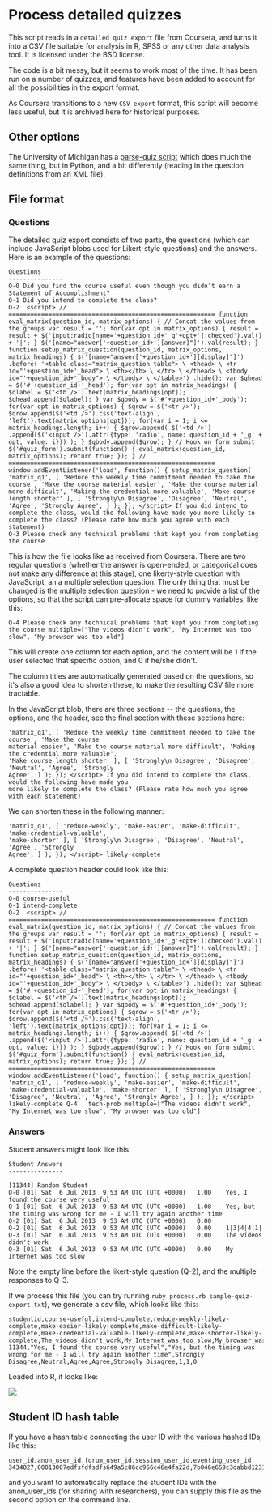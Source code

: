 # Process detailed quizzes

This script reads in a `detailed quiz export` file from Coursera, and turns it into a CSV file suitable for analysis in R, SPSS or any other data analysis tool. It is licensed under the BSD license. 

The code is a bit messy, but it seems to work most of the time. It has been run on a number of quizzes, and features have been added to account for all the possibilities in the export format. 

As Coursera transitions to a new `CSV export` format, this script will become less useful, but it is archived here for historical purposes. 

## Other options
The University of Michigan has a [parse-quiz script](https://github.com/coursera-research/parse_quiz) which does much the same thing, but in Python, and a bit differently (reading in the question definitions from an XML file).

## File format

### Questions
The detailed quiz export consists of two parts, the questions (which can include JavaScript blobs used for Likert-style questions) and the answers. Here is an example of the questions:

```
Questions
---------------
Q-0	Did you find the course useful even though you didn’t earn a Statement of Accomplishment?
Q-1	Did you intend to complete the class? 
Q-2	 <script> // ========================================================= function eval_matrix(question_id, matrix_options) { // Concat the values from the groups var result = ''; for(var opt in matrix_options) { result = result + $('input:radio[name='+question_id+'_g'+opt+']:checked').val() + '|'; } $('[name="answer['+question_id+'][answer]"]').val(result); } function setup_matrix_question(question_id, matrix_options, matrix_headings) { $('[name="answer['+question_id+'][display]"]') .before( '<table class="matrix_question table"> \ <thead> \ <tr id="'+question_id+'_head"> \ <th></th> \ </tr> \ </thead> \ <tbody id="'+question_id+'_body"> \ </tbody> \ </table>') .hide(); var $qhead = $('#'+question_id+'_head'); for(var opt in matrix_headings) { $qlabel = $('<th />').text(matrix_headings[opt]); $qhead.append($qlabel); } var $qbody = $('#'+question_id+'_body'); for(var opt in matrix_options) { $qrow = $('<tr />'); $qrow.append($('<td />').css('text-align', 'left').text(matrix_options[opt])); for(var i = 1; i <= matrix_headings.length; i++) { $qrow.append( $('<td />') .append($('<input />').attr({type: 'radio', name: question_id + '_g' + opt, value: i})) ); } $qbody.append($qrow); } // Hook on form submit $('#quiz_form').submit(function() { eval_matrix(question_id, matrix_options); return true; }); } // ========================================================= window.addEventListener('load', function() { setup_matrix_question( 'matrix_q1', [ 'Reduce the weekly time commitment needed to take the course', 'Make the course material easier', 'Make the course material more difficult', 'Making the credential more valuable', 'Make course length shorter' ], [ 'Strongly\n Disagree', 'Disagree', 'Neutral', 'Agree', 'Strongly Agree', ] ); }); </script> If you did intend to complete the class, would the following have made you more likely to complete the class? (Please rate how much you agree with each statement) 
Q-3	Please check any technical problems that kept you from completing the course
```

This is how the file looks like as received from Coursera. There are two regular questions (whether the answer is open-ended, or categorical does not make any difference at this stage), one likerty-style question with JavaScript, an a multiple selection question. The only thing that must be changed is the multiple selection question - we need to provide a list of the options, so that the script can pre-allocate space for dummy variables, like this:

```
Q-4	Please check any technical problems that kept you from completing the course multiple=["The videos didn't work", "My Internet was too slow", "My browser was too old"]
```

This will create one column for each option, and the content will be 1 if the user selected that specific option, and 0 if he/she didn't. 

The column titles are automatically generated based on the questions, so it's also a good idea to shorten these, to make the resulting CSV file more tractable. 

In the JavaScript blob, there are three sections -- the questions, the options, and the header, see the final section with these sections here:

```
'matrix_q1', [ 'Reduce the weekly time commitment needed to take the course', 'Make the course 
material easier', 'Make the course material more difficult', 'Making the credential more valuable', 
'Make course length shorter' ], [ 'Strongly\n Disagree', 'Disagree', 'Neutral', 'Agree', 'Strongly 
Agree', ] ); }); </script> If you did intend to complete the class, would the following have made you 
more likely to complete the class? (Please rate how much you agree with each statement) 
```

We can shorten these in the following manner:

```
'matrix_q1', [ 'reduce-weekly', 'make-easier', 'make-difficult', 'make-credential-valuable', 
'make-shorter' ], [ 'Strongly\n Disagree', 'Disagree', 'Neutral', 'Agree', 'Strongly 
Agree', ] ); }); </script> likely-complete  
```

A complete question header could look like this:

```
Questions
---------------
Q-0	course-useful
Q-1	intend-complete
Q-2	 <script> // ========================================================= function eval_matrix(question_id, matrix_options) { // Concat the values from the groups var result = ''; for(var opt in matrix_options) { result = result + $('input:radio[name='+question_id+'_g'+opt+']:checked').val() + '|'; } $('[name="answer['+question_id+'][answer]"]').val(result); } function setup_matrix_question(question_id, matrix_options, matrix_headings) { $('[name="answer['+question_id+'][display]"]') .before( '<table class="matrix_question table"> \ <thead> \ <tr id="'+question_id+'_head"> \ <th></th> \ </tr> \ </thead> \ <tbody id="'+question_id+'_body"> \ </tbody> \ </table>') .hide(); var $qhead = $('#'+question_id+'_head'); for(var opt in matrix_headings) { $qlabel = $('<th />').text(matrix_headings[opt]); $qhead.append($qlabel); } var $qbody = $('#'+question_id+'_body'); for(var opt in matrix_options) { $qrow = $('<tr />'); $qrow.append($('<td />').css('text-align', 'left').text(matrix_options[opt])); for(var i = 1; i <= matrix_headings.length; i++) { $qrow.append( $('<td />') .append($('<input />').attr({type: 'radio', name: question_id + '_g' + opt, value: i})) ); } $qbody.append($qrow); } // Hook on form submit $('#quiz_form').submit(function() { eval_matrix(question_id, matrix_options); return true; }); } // ========================================================= window.addEventListener('load', function() { setup_matrix_question( 'matrix_q1', [ 'reduce-weekly', 'make-easier', 'make-difficult', 'make-credential-valuable', 'make-shorter' ], [ 'Strongly\n Disagree', 'Disagree', 'Neutral', 'Agree', 'Strongly Agree', ] ); }); </script> likely-complete Q-4	tech-prob multiple=["The videos didn't work", "My Internet was too slow", "My browser was too old"]
```

### Answers

Student answers might look like this

```
Student Answers
---------------

[11344]	Random Student
Q-0	[01] Sat  6 Jul 2013  9:53 AM UTC (UTC +0000)	1.00	Yes, I found the course very useful
Q-1	[01] Sat  6 Jul 2013  9:53 AM UTC (UTC +0000)	1.00	Yes, but the timing was wrong for me - I will try again another time
Q-2	[01] Sat  6 Jul 2013  9:53 AM UTC (UTC +0000)	0.00	
Q-2	[01] Sat  6 Jul 2013  9:53 AM UTC (UTC +0000)	0.00	1|3|4|4|1|
Q-3	[01] Sat  6 Jul 2013  9:53 AM UTC (UTC +0000)	0.00	The videos didn't work
Q-3	[01] Sat  6 Jul 2013  9:53 AM UTC (UTC +0000)	0.00	My Internet was too slow
```

Note the empty line before the likert-style question (Q-2), and the multiple responses to Q-3. 

If we process this file (you can try running `ruby process.rb sample-quiz-export.txt`), we generate a csv file, which looks like this:

```csv
studentid,course-useful,intend-complete,reduce-weekly-likely-complete,make-easier-likely-complete,make-difficult-likely-complete,make-credential-valuable-likely-complete,make-shorter-likely-complete,The_videos_didn't_work,My_Internet_was_too_slow,My_browser_was_too_old
11344,"Yes, I found the course very useful","Yes, but the timing was wrong for me - I will try again another time",Strongly Disagree,Neutral,Agree,Agree,Strongly Disagree,1,1,0
```

Loaded into R, it looks like: 

![](http://reganmian.net/files/coursera-quiz-in-R.png)

## Student ID hash table
If you have a hash table connecting the user ID with the various hashed IDs, like this:

```
user_id,anon_user_id,forum_user_id,session_user_id,eventing_user_id
3434027,00013007edfsfdfsdfs649a5c86cc956c46e4fa22d,7b046e659c3dabbd1231231231e154ae4f7827648,448bd26b0e23dde40415sdfsfsfa129b95f50a,badec89a933242342342341088f2c443e620
```

and you want to automatically replace the student IDs with the anon_user_ids (for sharing with researchers), you can supply this file as the second option on the command line.